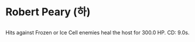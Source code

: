 # Robert Peary (하)

##

Hits against Frozen or Ice Cell enemies heal the host for 300.0 HP. CD: 9.0s.
